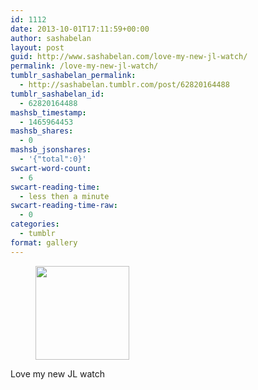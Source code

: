 ```yaml
---
id: 1112
date: 2013-10-01T17:11:59+00:00
author: sashabelan
layout: post
guid: http://www.sashabelan.com/love-my-new-jl-watch/
permalink: /love-my-new-jl-watch/
tumblr_sashabelan_permalink:
  - http://sashabelan.tumblr.com/post/62820164488
tumblr_sashabelan_id:
  - 62820164488
mashsb_timestamp:
  - 1465964453
mashsb_shares:
  - 0
mashsb_jsonshares:
  - '{"total":0}'
swcart-word-count:
  - 6
swcart-reading-time:
  - less then a minute
swcart-reading-time-raw:
  - 0
categories:
  - tumblr
format: gallery
---
```

<div id='gallery-541' class='gallery galleryid-1112 gallery-columns-3 gallery-size-thumbnail'>
  <figure class='gallery-item'> 
  
  <div class='gallery-icon landscape'>
    <a href='http://www.sashabelan.ru/love-my-new-jl-watch/attachment/1113/'><img width="150" height="150" src="http://www.sashabelan.ru/wp-content/uploads/2013/10/tumblr_mu02g0PPv51qarj97o1_1280-150x150.jpg" class="attachment-thumbnail size-thumbnail" alt="" srcset="http://www.sashabelan.ru/wp-content/uploads/2013/10/tumblr_mu02g0PPv51qarj97o1_1280-150x150.jpg 150w, http://www.sashabelan.ru/wp-content/uploads/2013/10/tumblr_mu02g0PPv51qarj97o1_1280-300x300.jpg 300w, http://www.sashabelan.ru/wp-content/uploads/2013/10/tumblr_mu02g0PPv51qarj97o1_1280-230x230.jpg 230w, http://www.sashabelan.ru/wp-content/uploads/2013/10/tumblr_mu02g0PPv51qarj97o1_1280-350x350.jpg 350w, http://www.sashabelan.ru/wp-content/uploads/2013/10/tumblr_mu02g0PPv51qarj97o1_1280.jpg 640w" sizes="(max-width: 150px) 100vw, 150px" /></a>
  </div></figure>
</div>

Love my new JL watch